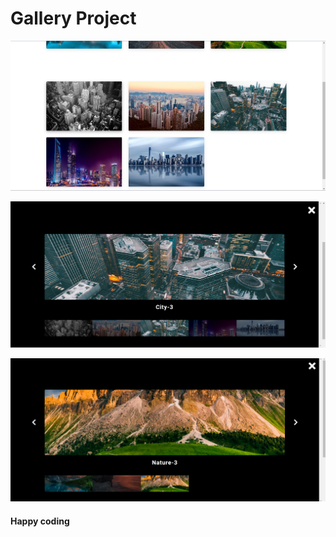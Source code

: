 # Gallery Project 


![alt text](<Screenshot 2024-02-28 143327.png>)



 ![alt text](<Screenshot 2024-02-28 143342.png>) 
 

 
 ![alt text](<Screenshot 2024-02-28 143417.png>)



#### Happy coding